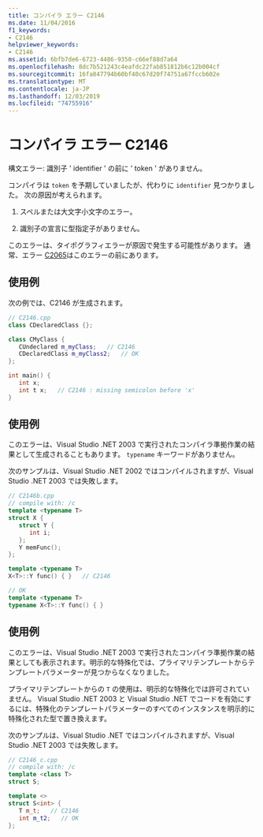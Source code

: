 ```yaml
---
title: コンパイラ エラー C2146
ms.date: 11/04/2016
f1_keywords:
- C2146
helpviewer_keywords:
- C2146
ms.assetid: 6bfb7de6-6723-4486-9350-c66ef88d7a64
ms.openlocfilehash: 8dc7b521243c4eafdc22fab851812b6c12b004cf
ms.sourcegitcommit: 16fa847794b60bf40c67d20f74751a67fccb602e
ms.translationtype: MT
ms.contentlocale: ja-JP
ms.lasthandoff: 12/03/2019
ms.locfileid: "74755916"
---
```

# <a name="compiler-error-c2146"></a>コンパイラ エラー C2146

構文エラー: 識別子 ' identifier ' の前に ' token ' がありません。

コンパイラは `token` を予期していましたが、代わりに `identifier` 見つかりました。  次の原因が考えられます。

1. スペルまたは大文字小文字のエラー。

1. 識別子の宣言に型指定子がありません。

このエラーは、タイポグラフィエラーが原因で発生する可能性があります。 通常、エラー [C2065](../../error-messages/compiler-errors-1/compiler-error-c2065.md)はこのエラーの前にあります。

## <a name="example"></a>使用例

次の例では、C2146 が生成されます。

```cpp
// C2146.cpp
class CDeclaredClass {};

class CMyClass {
   CUndeclared m_myClass;   // C2146
   CDeclaredClass m_myClass2;   // OK
};

int main() {
   int x;
   int t x;   // C2146 : missing semicolon before 'x'
}
```

## <a name="example"></a>使用例

このエラーは、Visual Studio .NET 2003 で実行されたコンパイラ準拠作業の結果として生成されることもあります。 `typename` キーワードがありません。

次のサンプルは、Visual Studio .NET 2002 ではコンパイルされますが、Visual Studio .NET 2003 では失敗します。

```cpp
// C2146b.cpp
// compile with: /c
template <typename T>
struct X {
   struct Y {
      int i;
   };
   Y memFunc();
};

template <typename T>
X<T>::Y func() { }   // C2146

// OK
template <typename T>
typename X<T>::Y func() { }
```

## <a name="example"></a>使用例

このエラーは、Visual Studio .NET 2003 で実行されたコンパイラ準拠作業の結果としても表示されます。明示的な特殊化では、プライマリテンプレートからテンプレートパラメーターが見つからなくなりました。

プライマリテンプレートからの `T` の使用は、明示的な特殊化では許可されていません。 Visual Studio .NET 2003 と Visual Studio .NET でコードを有効にするには、特殊化のテンプレートパラメーターのすべてのインスタンスを明示的に特殊化された型で置き換えます。

次のサンプルは、Visual Studio .NET ではコンパイルされますが、Visual Studio .NET 2003 では失敗します。

```cpp
// C2146_c.cpp
// compile with: /c
template <class T>
struct S;

template <>
struct S<int> {
   T m_t;   // C2146
   int m_t2;   // OK
};
```
